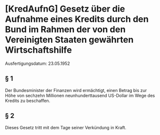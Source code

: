 # [KredAufnG] Gesetz über die Aufnahme eines Kredits durch den Bund im Rahmen der von den Vereinigten Staaten gewährten Wirtschaftshilfe

Ausfertigungsdatum: 23.05.1952

 

## § 1

Der Bundesminister der Finanzen wird ermächtigt, einen Betrag bis zur Höhe von sechzehn Millionen neunhunderttausend US-Dollar im Wege des Kredits zu beschaffen.


## § 2

Dieses Gesetz tritt mit dem Tage seiner Verkündung in Kraft.
